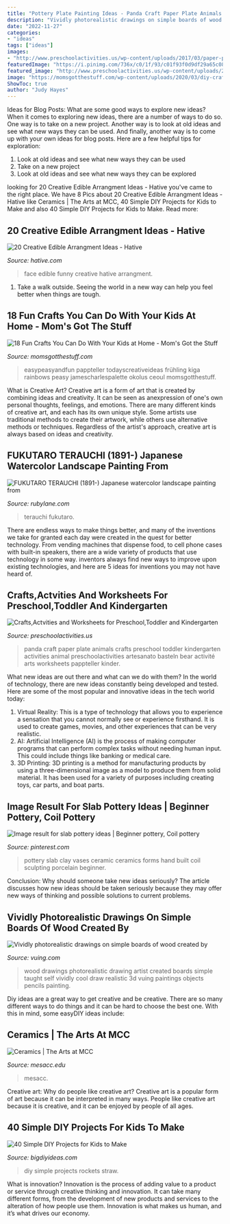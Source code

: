 ```yaml
---
title: "Pottery Plate Painting Ideas - Panda Craft Paper Plate Animals Crafts Preschool Toddler Kindergarten Activities Animal Preschoolactivities Artesanato Basteln Bear Activité Arts Worksheets Pappteller Kinder"
description: "Vividly photorealistic drawings on simple boards of wood created by"
date: "2022-11-27"
categories:
- "ideas"
tags: ["ideas"]
images:
- "http://www.preschoolactivities.us/wp-content/uploads/2017/03/paper-plate-panda-craft.jpg"
featuredImage: "https://i.pinimg.com/736x/c0/1f/93/c01f93f0d9df29a65c08e8a6bcca0792.jpg"
featured_image: "http://www.preschoolactivities.us/wp-content/uploads/2017/03/paper-plate-panda-craft.jpg"
image: "https://momsgotthestuff.com/wp-content/uploads/2020/03/diy-craft-projects-for-kids-10-683x1024.jpg"
ShowToc: true
author: "Judy Hayes"
---
```



Ideas for Blog Posts: What are some good ways to explore new ideas?
When it comes to exploring new ideas, there are a number of ways to do so. One way is to take on a new project. Another way is to look at old ideas and see what new ways they can be used. And finally, another way is to come up with your own ideas for blog posts. Here are a few helpful tips for exploration: 
1. Look at old ideas and see what new ways they can be used
2. Take on a new project
3. Look at old ideas and see what new ways they can be explored  
	

		
looking for 20 Creative Edible Arrangment Ideas - Hative you've came to the right place. We have 8 Pics about 20 Creative Edible Arrangment Ideas - Hative like Ceramics | The Arts at MCC, 40 Simple DIY Projects for Kids to Make and also 40 Simple DIY Projects for Kids to Make. Read more:
		
    
## 20 Creative Edible Arrangment Ideas - Hative

<img loading=lazy src="https://hative.com/wp-content/uploads/2014/05/edible-arrangements/9-funny-face-food-arrangement.jpg" onerror="this.onerror=null;this.src='https://tse1.mm.bing.net/th?id=OIP.HatMJEZe5gCMUp0JowAZOwHaJ9&amp;pid=15.1';" alt="20 Creative Edible Arrangment Ideas - Hative">

_Source: hative.com_

>face edible funny creative hative arrangment. 

	

1. Take a walk outside. Seeing the world in a new way can help you feel better when things are tough.

    
## 18 Fun Crafts You Can Do With Your Kids At Home - Mom&#039;s Got The Stuff

<img loading=lazy src="https://momsgotthestuff.com/wp-content/uploads/2020/03/diy-craft-projects-for-kids-10-683x1024.jpg" onerror="this.onerror=null;this.src='https://tse4.mm.bing.net/th?id=OIP.aBxFZZwxybzSsueioTH3mQHaLG&amp;pid=15.1';" alt="18 Fun Crafts You Can Do With Your Kids at Home - Mom&#039;s Got the Stuff">

_Source: momsgotthestuff.com_

>easypeasyandfun pappteller todayscreativeideas frühling kiga rainbows peasy jamescharlespalette okolus ceoul momsgotthestuff. 

	

What is Creative Art?
Creative art is a form of art that is created by combining ideas and creativity. It can be seen as anexpression of one's own personal thoughts, feelings, and emotions. There are many different kinds of creative art, and each has its own unique style. Some artists use traditional methods to create their artwork, while others use alternative methods or techniques. Regardless of the artist's approach, creative art is always based on ideas and creativity.

    
## FUKUTARO TERAUCHI (1891-) Japanese Watercolor Landscape Painting From

<img loading=lazy src="https://cdn0.rubylane.com/shops/jbfinearts/JB02993.1L.jpg" onerror="this.onerror=null;this.src='https://tse2.mm.bing.net/th?id=OIP.8AG3RmdTMncwFJowvZhgsAHaKR&amp;pid=15.1';" alt="FUKUTARO TERAUCHI (1891-) Japanese watercolor landscape painting from">

_Source: rubylane.com_

>terauchi fukutaro. 

	

There are endless ways to make things better, and many of the inventions we take for granted each day were created in the quest for better technology. From vending machines that dispense food, to cell phone cases with built-in speakers, there are a wide variety of products that use technology in some way. inventors always find new ways to improve upon existing technologies, and here are 5 ideas for inventions you may not have heard of.

    
## Crafts,Actvities And Worksheets For Preschool,Toddler And Kindergarten

<img loading=lazy src="http://www.preschoolactivities.us/wp-content/uploads/2017/03/paper-plate-panda-craft.jpg" onerror="this.onerror=null;this.src='https://tse4.mm.bing.net/th?id=OIP.6UXiQTIyWK5a5f4q_gMH_gHaNK&amp;pid=15.1';" alt="Crafts,Actvities and Worksheets for Preschool,Toddler and Kindergarten">

_Source: preschoolactivities.us_

>panda craft paper plate animals crafts preschool toddler kindergarten activities animal preschoolactivities artesanato basteln bear activité arts worksheets pappteller kinder. 

	

What new ideas are out there and what can we do with them?
In the world of technology, there are new ideas constantly being developed and tested. Here are some of the most popular and innovative ideas in the tech world today: 
1. Virtual Reality: This is a type of technology that allows you to experience a sensation that you cannot normally see or experience firsthand. It is used to create games, movies, and other experiences that can be very realistic. 
2. AI: Artificial Intelligence (AI) is the process of making computer programs that can perform complex tasks without needing human input. This could include things like banking or medical care. 
3. 3D Printing: 3D printing is a method for manufacturing products by using a three-dimensional image as a model to produce them from solid material. It has been used for a variety of purposes including creating toys, car parts, and boat parts.

    
## Image Result For Slab Pottery Ideas | Beginner Pottery, Coil Pottery

<img loading=lazy src="https://i.pinimg.com/736x/c0/1f/93/c01f93f0d9df29a65c08e8a6bcca0792.jpg" onerror="this.onerror=null;this.src='https://tse1.mm.bing.net/th?id=OIP.BFYXBWZKuFdM1bhv-6J4RwHaLJ&amp;pid=15.1';" alt="Image result for slab pottery ideas | Beginner pottery, Coil pottery">

_Source: pinterest.com_

>pottery slab clay vases ceramic ceramics forms hand built coil sculpting porcelain beginner. 

	

Conclusion: Why should someone take new ideas seriously?
The article discusses how new ideas should be taken seriously because they may offer new ways of thinking and possible solutions to current problems.

    
## Vividly Photorealistic Drawings On Simple Boards Of Wood Created By

<img loading=lazy src="http://vuing.com/wp-content/uploads/2015/10/amazing-cool-photorealistic-drawing-wood-board-3.jpg" onerror="this.onerror=null;this.src='https://tse4.mm.bing.net/th?id=OIP.L2iMwyJLshmOLwYEDPU3IwHaFy&amp;pid=15.1';" alt="Vividly photorealistic drawings on simple boards of wood created by">

_Source: vuing.com_

>wood drawings photorealistic drawing artist created boards simple taught self vividly cool draw realistic 3d vuing paintings objects pencils painting. 

	

Diy ideas are a great way to get creative and be creative. There are so many different ways to do things and it can be hard to choose the best one. With this in mind, some easyDIY ideas include:

    
## Ceramics | The Arts At MCC

<img loading=lazy src="https://www.mesacc.edu/arts/sites/arts/files/styles/artwork-large-normal/public/gallery/sas-2020/artwork/nature2.jpg?itok=HBxACtZj" onerror="this.onerror=null;this.src='https://tse2.mm.bing.net/th?id=OIP.6EcWH2qV1Ljng8pIiIK5WAHaLD&amp;pid=15.1';" alt="Ceramics | The Arts at MCC">

_Source: mesacc.edu_

>mesacc. 

	

Creative art: Why do people like creative art?
Creative art is a popular form of art because it can be interpreted in many ways. People like creative art because it is creative, and it can be enjoyed by people of all ages.

    
## 40 Simple DIY Projects For Kids To Make

<img loading=lazy src="http://www.bigdiyideas.com/wp-content/uploads/2015/06/STRAW-ROCKETS.jpg" onerror="this.onerror=null;this.src='https://tse3.mm.bing.net/th?id=OIP.ABGnq94EkMfikPsLBJ_PIwHaKh&amp;pid=15.1';" alt="40 Simple DIY Projects for Kids to Make">

_Source: bigdiyideas.com_

>diy simple projects rockets straw. 

	

What is innovation?
Innovation is the process of adding value to a product or service through creative thinking and innovation. It can take many different forms, from the development of new products and services to the alteration of how people use them. Innovation is what makes us human, and it’s what drives our economy.

